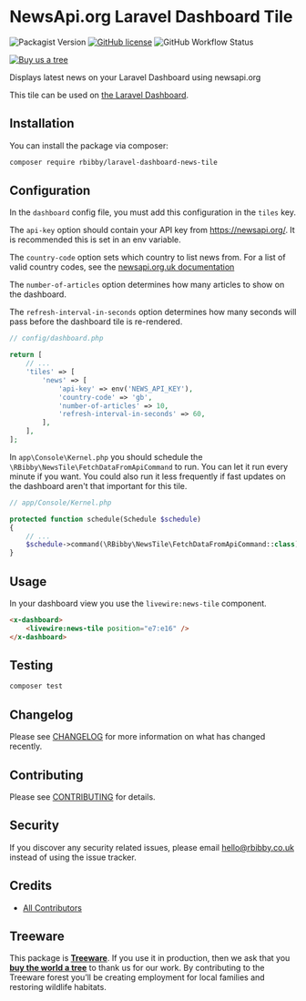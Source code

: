 # NewsApi.org Laravel Dashboard Tile

![Packagist Version](https://img.shields.io/packagist/v/rbibby/laravel-dashboard-news-tile?color=%234299E1&style=for-the-badge)
[![GitHub license](https://img.shields.io/github/license/rbibby/laravel-dashboard-news-tile?color=%234299E1&style=for-the-badge)](https://github.com/rbibby/laravel-dashboard-news-tile/blob/master/LICENCE)
![GitHub Workflow Status](https://img.shields.io/github/workflow/status/rbibby/laravel-dashboard-news-tile/Run%20tests?color=4299E1&style=for-the-badge)

[![Buy us a tree](https://img.shields.io/badge/Treeware-%F0%9F%8C%B3-lightgreen?style=for-the-badge)](https://plant.treeware.earth/rbibby/laravel-dashboard-news-tile)

Displays latest news on your Laravel Dashboard using newsapi.org

This tile can be used on [the Laravel Dashboard](https://docs.spatie.be/laravel-dashboard).

## Installation

You can install the package via composer:

```bash
composer require rbibby/laravel-dashboard-news-tile
```

## Configuration

In the `dashboard` config file, you must add this configuration in the `tiles` key. 

The `api-key` option should contain your API key from https://newsapi.org/. It is recommended this is set in an env variable.

The `country-code` option sets which country to list news from. For a list of valid country codes, see the [newsapi.org.uk documentation](https://newsapi.org/docs/endpoints/top-headlines)

The `number-of-articles` option determines how many articles to show on the dashboard.

The `refresh-interval-in-seconds` option determines how many seconds will pass before the dashboard tile is re-rendered.

```php
// config/dashboard.php

return [
    // ...
    'tiles' => [
        'news' => [
            'api-key' => env('NEWS_API_KEY'),
            'country-code' => 'gb',
            'number-of-articles' => 10,
            'refresh-interval-in-seconds' => 60,
        ],
    ],
];
```

In `app\Console\Kernel.php` you should schedule the `\RBibby\NewsTile\FetchDataFromApiCommand` to run. You can let it run every minute if you want. You could also run it less frequently if fast updates on the dashboard aren't that important for this tile.

```php
// app/Console/Kernel.php

protected function schedule(Schedule $schedule)
{
    // ...
    $schedule->command(\RBibby\NewsTile\FetchDataFromApiCommand::class)->everyMinute();
}
```
## Usage

In your dashboard view you use the `livewire:news-tile` component.

```html
<x-dashboard>
    <livewire:news-tile position="e7:e16" />
</x-dashboard>
```

## Testing

``` bash
composer test
```

## Changelog

Please see [CHANGELOG](CHANGELOG.md) for more information on what has changed recently.

## Contributing

Please see [CONTRIBUTING](CONTRIBUTING.md) for details.

## Security

If you discover any security related issues, please email hello@rbibby.co.uk instead of using the issue tracker.

## Credits

- [All Contributors](../../contributors)

## Treeware

This package is [**Treeware**](https://treeware.earth). If you use it in production, then we ask that you [**buy the world a tree**](https://plant.treeware.earth/rbibby/laravel-dashboard-news-tile) to thank us for our work. By contributing to the Treeware forest you’ll be creating employment for local families and restoring wildlife habitats.